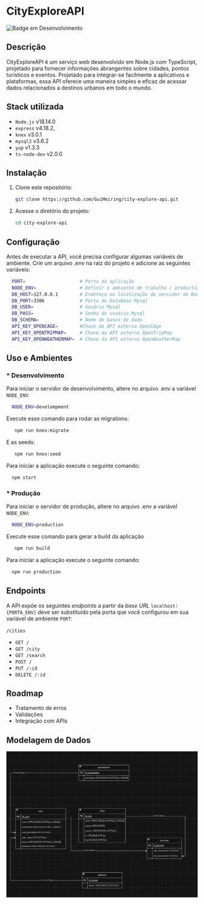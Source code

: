 # CityExploreAPI
![Badge em Desenvolvimento](http://img.shields.io/static/v1?label=STATUS&message=EM%20DESENVOLVIMENTO&color=GREEN)

## Descrição
CityExploreAPI é um serviço web desenvolvido em Node.js com TypeScript, projetado para fornecer informações abrangentes sobre cidades, pontos turísticos e eventos. Projetado para integrar-se facilmente a aplicativos e plataformas, essa API oferece uma maneira simples e eficaz de acessar dados relacionados a destinos urbanos em todo o mundo.

## Stack utilizada

* `Node.js` v18.14.0
* `express` v4.18.2,
* `knex` v3.0.1
* `mysql2` v3.6.2
* `yup` v1.3.3
* `ts-node-dev` v2.0.0

## Instalação

1. Clone este repositório:

   ```bash
   git clone https://github.com/GuiMeiring/city-explore-api.git
   
2. Acesse o diretório do projeto:

   ```bash
   cd city-explore-api
   ````


## Configuração
Antes de executar a API, você precisa configurar algumas variáveis de ambiente. Crie um arquivo .env na raiz do projeto e adicione as seguintes variáveis:


 ```bash
   PORT=                    # Porta da aplicação
   NODE_ENV=                # Definir o ambiente de trabalho / production / development 
   DB_HOST=127.0.0.1        # Endereço ou localização do servidor de Banco de Dados Mysql
   DB_PORT=3306             # Porta do DataBase Mysql
   DB_USER=                 # Usuário Mysql
   DB_PASS=                 # Senha do usuário Mysql
   DB_SCHEMA=               # Nome do banco de dado
   API_KEY_OPENCAGE=        #Chave da API externa OpenCAge
   API_KEY_OPENTRIPMAP=     # Chave da API externa OpenTripMap     
   API_KEY_OPENWEATHERMAP=  # Chave da API externa OpenWeatherMap               
   ```


## Uso e Ambientes

 ### * Desenvolvimento
 Para iniciar o servidor de desenvolvimento, altere no arquivo .env a variável `NODE_ENV`:

 ```bash
   NODE_ENV=develompment
 ```
 Execute esse comando para rodar as migrations:

 ```bash
    npm run knex:migrate
 ```
 E as seeds:

 ```bash
    npm run knex:seed
 ```
Para iniciar a aplicação execute o seguinte comando:

 ```bash
   npm start
 ```
 ### * Produção

 Para iniciar o servidor de produção, altere no arquivo .env a variável `NODE_ENV`:

 ```bash
   NODE_ENV=production
 ```

 Execute esse comando para gerar a build da aplicação

 ```bash
    npm run build
 ```

 Para iniciar a aplicação execute o seguinte comando:

 ```bash
   npm run production
 ```

## Endpoints

A API expõe os seguintes *endpoints* a partir da *base URL* `localhost:{PORTA_ENV}` deve ser substituído pela porta que você configurou em sua variável de ambiente `PORT`:

`/cities`
* `GET /`
* `GET /city`
* `GET /search`
* `POST /`
* `PUT /:id`
* `DELETE /:id`

## Roadmap

* Tratamento de erros
* Validações
* Integração com APIs

## Modelagem de Dados

![Modelagem de dados](https://github.com/GuiMeiring/city-explore-api/blob/master/documentation/screenshots/modelagem_de_dados.png)

